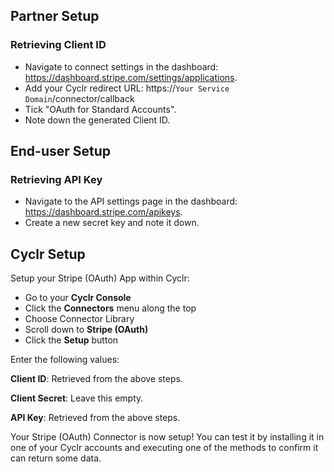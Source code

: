 
## Partner Setup

### Retrieving Client ID
* Navigate to connect settings in the dashboard: https://dashboard.stripe.com/settings/applications.
* Add your Cyclr redirect URL: https://``Your Service Domain``/connector/callback
* Tick "OAuth for Standard Accounts".
* Note down the generated Client ID.

## End-user Setup

### Retrieving API Key
* Navigate to the API settings page in the dashboard: https://dashboard.stripe.com/apikeys.
* Create a new secret key and note it down.

## Cyclr Setup

Setup your Stripe (OAuth) App within Cyclr:

*   Go to your **Cyclr Console**
*   Click the **Connectors** menu along the top
*   Choose Connector Library
*   Scroll down to **Stripe (OAuth)**
*   Click the **Setup** button

Enter the following values:

**Client ID**: Retrieved from the above steps.

**Client Secret**: Leave this empty.

**API Key**: Retrieved from the above steps.


Your Stripe (OAuth) Connector is now setup! You can test it by installing it in one of your Cyclr accounts and executing one of the methods to confirm it can return some data.
